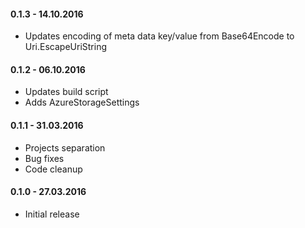 #### 0.1.3 - 14.10.2016
* Updates encoding of meta data key/value from Base64Encode to Uri.EscapeUriString

#### 0.1.2 - 06.10.2016
* Updates build script
* Adds AzureStorageSettings

#### 0.1.1 - 31.03.2016
* Projects separation
* Bug fixes
* Code cleanup

#### 0.1.0 - 27.03.2016
* Initial release
